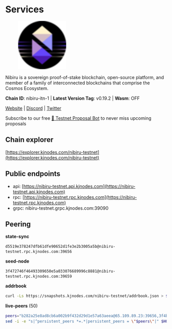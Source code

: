 # Services

<figure><img src="https://raw.githubusercontent.com/kj89/cosmos-images/main/logos/nibiru.png" width="150" alt=""><figcaption></figcaption></figure>

Nibiru is a sovereign proof-of-stake blockchain, open-source platform,  and member of a family of interconnected blockchains that comprise the Cosmos Ecosystem.

**Chain ID**: nibiru-itn-1 | **Latest Version Tag**: v0.19.2 | **Wasm**: OFF

[Website](https://nibiru.fi) | [Discord](https://discord.gg/nibiru) | [Twitter](https://twitter.com/NibiruChain)



Subscribe to our free [🤖 Testnet Proposal Bot](https://t.me/kjnodes_testnet_proposal_bot) to never miss upcoming proposals


## Chain explorer
[https://explorer.kjnodes.com/nibiru-testnet](https://explorer.kjnodes.com/nibiru-testnet)

## Public endpoints

* api: [https://nibiru-testnet.api.kjnodes.com](https://nibiru-testnet.api.kjnodes.com)
* rpc: [https://nibiru-testnet.rpc.kjnodes.com](https://nibiru-testnet.rpc.kjnodes.com)
* grpc: nibiru-testnet.grpc.kjnodes.com:39090

## Peering

**state-sync**

```text
d5519e378247dfb61dfe90652d1fe3e2b3005a5b@nibiru-testnet.rpc.kjnodes.com:39656
```

**seed-node**

```text
3f472746f46493309650e5a033076689996c8881@nibiru-testnet.rpc.kjnodes.com:39659
```

**addrbook**
```bash
curl -Ls https://snapshots.kjnodes.com/nibiru-testnet/addrbook.json > $HOME/.nibid/config/addrbook.json
```

**live-peers** (50)
```bash
peers="b282a25e8ad8cb6a002b9f432d29d1e57a63aeea@65.109.89.23:39656,3f4b218c7f48223783fe0dc50b3cf8c99ca9c085@42.116.162.230:26656,d5519e378247dfb61dfe90652d1fe3e2b3005a5b@65.109.68.190:39656,2bfd18d860513e6f0f8c56d4d941b975bf825a50@173.249.7.203:36656,65a213efcad697afb5a1303c7fe5be4168d9520c@43.154.103.36:26656,4c31b33f4266a0f769cce18f4edae08c8e267e22@38.242.237.5:26656,a10fd4adadd7ca8f430ad88ffdc93366e9471b00@149.102.135.51:26656,e5eac0bf428016d12492c39e47f0f66dd2ae171b@65.109.70.4:26656,7d3867934f0664832f782e3579e30686b069c473@109.123.250.109:26656,afb92206bcc685b8d3f3672496844b43b80f67f8@43.154.210.98:26656,932749af5d4899237a008e3363cd914c11ffce9a@38.242.246.165:26656,104a00413d0fc7ec208c810c50d49932da355bd5@129.226.159.141:26656,58c4f92775bc63621513ce145d58f239aec8c510@89.117.49.71:26656,2200d0462603a8fe3e4f0853c24eabee9973eaaf@161.97.144.208:62656,aa999ecb4e74d0b95465638670cd6fddc9c1f544@65.109.89.37:26656,3fe49874e929fc14a0a1978759f22557ebe9e77d@109.205.183.52:26656,99cb951f06e17236c89cb5ba54aec105720d0228@38.242.158.5:26656,7ad64d04d6906ef97aa2c21bc351a6d398e99f90@162.55.135.245:26656,30abc253688f7e70a6dcae9f0850e41a0245db3a@129.226.148.203:26656,4715d949ee0ed2be527a21a6a8d0985430103017@109.205.182.232:26656,5afec163d6beaa85583a7756a8a68a1b47f2ee81@89.117.63.163:26656,ddb70938ddde28f6838d936d424a557c9e51a1eb@65.108.11.112:26656,1893734608472647b002d80db47070042dd148e6@185.196.20.175:26656,35e427d74c61fc20263b9c2b9dd74b11973058f3@62.171.190.14:39656,a5d8910f7d29b9498ccbb247734ebce4fd855efe@194.163.179.176:39656,32f1efbe8d4da27cd27382c5d3fe6af792713bb7@172.104.144.120:26656,51503af37114f1d053f1c1de523c6f27f17de209@194.233.81.26:26656,49cf3a642a1a04044d3a4aaa555fa438babb698d@142.132.178.151:26656,d63978c7dd504102566355fbcc34b3fe8d548710@185.216.203.244:26656,dff579c6cefcb9dbda4934ebdbb4c7b7f7ab989f@38.242.204.186:26656,2235987e780fba8b93b4f69588a3884d1427bd30@65.21.105.68:26656,8a1f817ac4f718891cd12ae7dfc1e47cc3c97844@81.0.218.22:26656,378178898128c649d18ab27c915d47c4e64029e4@144.91.78.94:56656,cc9f5e2496153b5325a562e21811cafa9253a205@178.62.33.153:26656,01277e798525ff4df01ce6301a769b6898f408ea@95.217.156.93:26656,7b87794d53aad453ac1567f91111ca323904c001@65.108.59.67:26656,766f17b24c11b5eac20cf938f619bc2e43331988@38.242.229.238:26656,2336761daf444d415df70a63928ef6445e2bbdd0@38.242.228.41:39656,dc54be759ead54b5e17c824cacde3b95ab2ddd57@178.18.243.217:26656,870d603ea73b9629b8a9f82494f8f61c58e49910@75.119.142.166:26656,bef608f46cc30bd460150a2a057a58b4562823c7@89.116.30.186:26656,be088ac816fb6b4cdd32c84091446067a3312baf@185.213.27.177:26656,bbd9f5419400b8c66b697997945bc7707371e72e@38.242.246.225:26656,90e1f35289a3e527e04b59a53c1baeb4d02bdb63@65.108.94.198:26656,2fa392bd22029266f5ec1631d1f2910f0c9c3163@86.48.5.138:26656,aca9a35355582ed003bf828be41bf3a106ac5d8f@161.97.150.212:26656,fa025a45a5c0fd2cc99ad1155a00589cfe6c9154@65.109.14.69:39656,78de301bb4c1c5077465e5407977479c5219565a@31.220.86.89:26656,e0eeb7517c902ff3ae66acc7383e67b57b572977@38.242.206.117:26656,2b67482054000c77f1db2f37072d20a6a1a043d4@194.163.174.35:26656"
sed -i -e "s|^persistent_peers *=.*|persistent_peers = \"$peers\"|" $HOME/.nibid/config/config.toml
```
